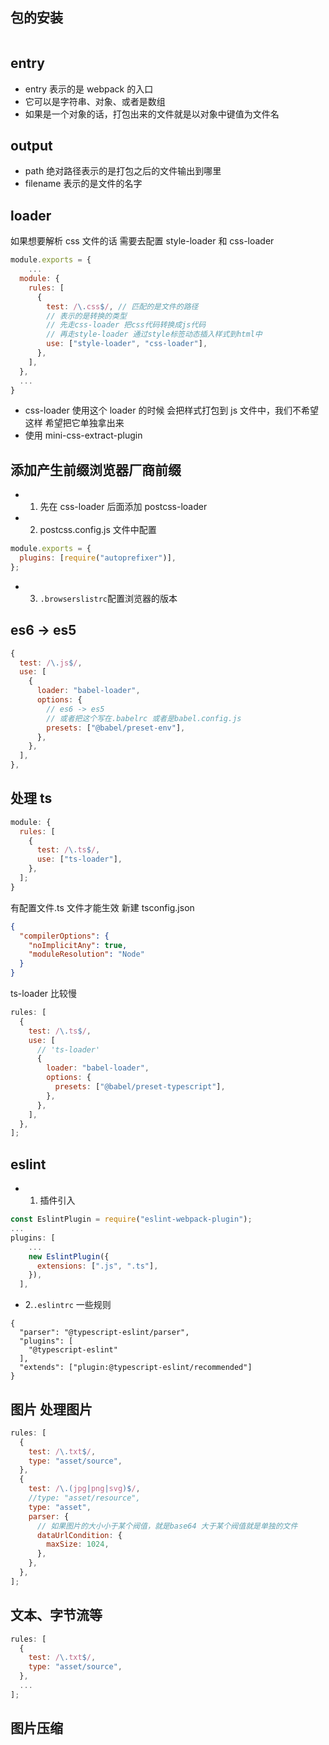 ## 包的安装

```bash

```

## entry

- entry 表示的是 webpack 的入口
- 它可以是字符串、对象、或者是数组
- 如果是一个对象的话，打包出来的文件就是以对象中键值为文件名

## output

- path 绝对路径表示的是打包之后的文件输出到哪里
- filename 表示的是文件的名字

## loader

如果想要解析 css 文件的话 需要去配置 style-loader 和 css-loader

```js
module.exports = {
    ...
  module: {
    rules: [
      {
        test: /\.css$/, // 匹配的是文件的路径
        // 表示的是转换的类型
        // 先走css-loader 把css代码转换成js代码
        // 再走style-loader 通过style标签动态插入样式到html中
        use: ["style-loader", "css-loader"],
      },
    ],
  },
  ...
}
```

- css-loader 使用这个 loader 的时候 会把样式打包到 js 文件中，我们不希望这样 希望把它单独拿出来
- 使用 mini-css-extract-plugin

## 添加产生前缀浏览器厂商前缀

- 1. 先在 css-loader 后面添加 postcss-loader
- 2. postcss.config.js 文件中配置

```js
module.exports = {
  plugins: [require("autoprefixer")],
};
```

- 3. `.browserslistrc`配置浏览器的版本

## es6 -> es5

```js
{
  test: /\.js$/,
  use: [
    {
      loader: "babel-loader",
      options: {
        // es6 -> es5
        // 或者把这个写在.babelrc 或者是babel.config.js
        presets: ["@babel/preset-env"],
      },
    },
  ],
},

```

## 处理 ts

```js
module: {
  rules: [
    {
      test: /\.ts$/,
      use: ["ts-loader"],
    },
  ];
}
```

有配置文件.ts 文件才能生效
新建 tsconfig.json

```json
{
  "compilerOptions": {
    "noImplicitAny": true,
    "moduleResolution": "Node"
  }
}
```

ts-loader 比较慢

```js
rules: [
  {
    test: /\.ts$/,
    use: [
      // 'ts-loader'
      {
        loader: "babel-loader",
        options: {
          presets: ["@babel/preset-typescript"],
        },
      },
    ],
  },
];
```

## eslint

- 1. 插件引入

```js
const EslintPlugin = require("eslint-webpack-plugin");
...
plugins: [
    ...
    new EslintPlugin({
      extensions: [".js", ".ts"],
    }),
  ],
```

- 2.`.eslintrc` 一些规则

```
{
  "parser": "@typescript-eslint/parser",
  "plugins": [
    "@typescript-eslint"
  ],
  "extends": ["plugin:@typescript-eslint/recommended"]
}

```

## 图片 处理图片

```js
rules: [
  {
    test: /\.txt$/,
    type: "asset/source",
  },
  {
    test: /\.(jpg|png|svg)$/,
    //type: "asset/resource",
    type: "asset",
    parser: {
      // 如果图片的大小小于某个阀值，就是base64 大于某个阀值就是单独的文件
      dataUrlCondition: {
        maxSize: 1024,
      },
    },
  },
];
```

## 文本、字节流等

```js
rules: [
  {
    test: /\.txt$/,
    type: "asset/source",
  },
  ...
];

```

## 图片压缩
